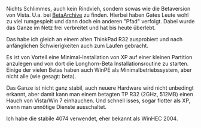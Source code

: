 Nichts Schlimmes, auch kein Rindvieh, sondern sowas wie die Betaversion von Vista. U.a. bei [BetaArchive](https://www.betaarchive.com/) zu finden.
Hierbei haben Gates Leute wohl zu viel rumgespielt und dann doch ein anderen "Pfad" verfolgt.
Dabei wurde das Ganze im Netz frei verbreitet und hat bis heute überlebt.

Das habe ich gleich an einem alten ThinkPad R32 ausprobiert und nach anfänglichen Schwierigkeiten auch zum Laufen gebracht.

Es ist von Vorteil eine Minimal-Installation von XP auf einer kleinen Partition anzulegen und von dort die Longhorn-Beta Installationsroutine zu starten. Einige der vielen Betas haben auch WinPE als Minimalbetriebssystem, aber nicht alle (wie gesagt: beta).

Das Ganze ist nicht ganz stabil, auch neuere Hardware wird nicht unbedingt erkannt, aber damit kann man einem betagten TP R32 (2GHz, 512MB) einen Hauch von Vista/Win 7 einhauchen. Und schnell isses, sogar flotter als XP, wenn man unnötige Dienste ausschaltet.

Ich habe die stabile 4074 verwendet, eher bekannt als WinHEC 2004.
